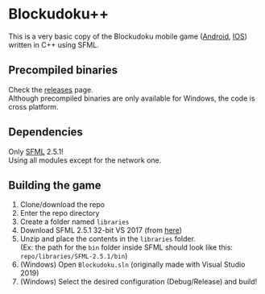 # Blockudoku++
This is a very basic copy of the Blockudoku mobile game ([Android](https://play.google.com/store/apps/details?id=com.easybrain.block.puzzle.games&hl=en&gl=US), [IOS](https://apps.apple.com/us/app/blockudoku-block-puzzle-game/id1452227871)) written in C++ using SFML.

## Precompiled binaries
Check the [releases](https://github.com/CosminPerRam/Blockudokuplusplus/releases) page.  
Although precompiled binaries are only available for Windows, the code is cross platform.

## Dependencies
Only [SFML](https://www.sfml-dev.org/) 2.5.1!  
Using all modules except for the network one.

## Building the game
1. Clone/download the repo
2. Enter the repo directory
3. Create a folder named `libraries`
4. Download SFML 2.5.1 32-bit VS 2017 (from [here](https://www.sfml-dev.org/download/sfml/2.5.1/))
5. Unzip and place the contents in the `libraries` folder.  
(Ex: the path for the `bin` folder inside SFML should look like this: `repo/libraries/SFML-2.5.1/bin`)
6. (Windows) Open `Blockudoku.sln` (originally made with Visual Studio 2019)
7. (Windows) Select the desired configuration (Debug/Release) and build!
